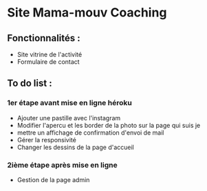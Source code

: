 # Site Mama-mouv Coaching 

## Fonctionnalités : 

- Site vitrine de l'activité 
- Formulaire de contact

## To do list : 

### 1er étape avant mise en ligne héroku 

<!-- - Ajouter les infos sur les lieux de coaching (à domicile ou extérieur) -->
- Ajouter une pastille avec l'instagram
- Modifier l'apercu et les border de la photo sur la page qui suis je
- mettre un affichage de confirmation d'envoi de mail
- Gérer la responsivité 
- Changer les dessins de la page d'accueil 

### 2ième étape après mise en ligne

- Gestion de la page admin 